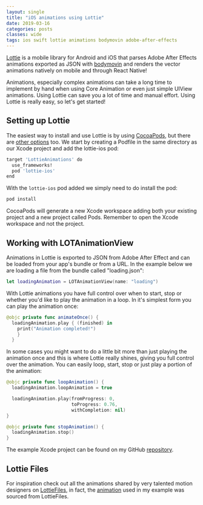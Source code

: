 ```yaml
---
layout: single
title: "iOS animations using Lottie"
date: 2019-03-16
categories: posts
classes: wide
tags: ios swift lottie animations bodymovin adobe-after-effects
---
```


[Lottie](https://github.com/airbnb/lottie-ios) is a mobile library for Android and iOS that parses Adobe After Effects animations exported as JSON with [bodymovin](https://github.com/bodymovin/bodymovin) and renders the vector animations natively on mobile and through React Native!

Animations, especially complex animations can take a long time to implement by hand when using Core Animation or even just simple UIView animations. Using Lottie can save you a lot of time and manual effort. Using Lottie is really easy, so let's get started!

## Setting up Lottie

The easiest way to install and use Lottie is by using [CocoaPods](https://cocoapods.org), but there are [other options](https://github.com/airbnb/lottie-ios#installing-lottie) too. We start by creating a Podfile in the same directory as our Xcode project and add the lottie-ios pod:

```bash
target 'LottieAnimations' do
  use_frameworks!
  pod 'lottie-ios'
end
```

With the `lottie-ios` pod added we simply need to do install the pod:

```bash
pod install
```

CocoaPods will generate a new Xcode workspace adding both your existing project and a new project called Pods. Remember to open the Xcode workspace and not the project.

## Working with LOTAnimationView

Animations in Lottie is exported to JSON from Adobe After Effect and can be loaded from your app's bundle or from a URL. In the example below we are loading a file from the bundle called "loading.json":

```swift
let loadingAnimation = LOTAnimationView(name: "loading")
```

With Lottie animations you have full control over when to start, stop or whether you'd like to play the animation in a loop. In it's simplest form you can play the animation once:

```swift
@objc private func animateOnce() {
  loadingAnimation.play { (finished) in
    print("Animation completed!")
    }
  }
```
In some cases you might want to do a little bit more than just playing the animation once and this is where Lottie really shines, giving you full control over the animation. You can easily loop, start, stop or just play a portion of the animation:

```swift
@objc private func loopAnimation() {
  loadingAnimation.loopAnimation = true

  loadingAnimation.play(fromProgress: 0,
                        toProgress: 0.76,
                        withCompletion: nil)
}
```
```swift
@objc private func stopAnimation() {
  loadingAnimation.stop()
}
```

The example Xcode project can be found on my GitHub [repository]().

## Lottie Files

For inspiration check out all the animations shared by very talented motion designers on [LottieFiles](https://lottiefiles.com), in fact, the [animation](https://lottiefiles.com/4693-loading) used in my example was sourced from LottieFiles.